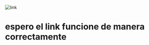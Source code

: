 <!-- Aqui coloco el link de mi publico objetivo, -->

![link](https://miro.com/app/board/uXjVOIz5LUQ=/)

# espero el link funcione de manera correctamente
